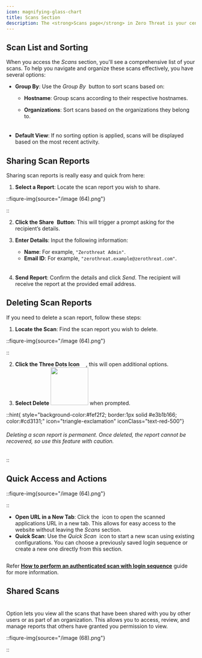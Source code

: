 ```yaml
---
icon: magnifying-glass-chart
title: Scans Section
description: The <strong>Scans page</strong> in Zero Threat is your central hub for managing and viewing all scan activities. Here, you can access details about scans you've performed and those that have been shared with you.
---
```


## Scan List and Sorting

When you access the _Scans_ section, you'll see a comprehensive list of your scans. To help you navigate and organize these scans effectively, you have several options:

- **Group By**: Use the _Group By_ <img src="/image (54).png" alt="" data-size="line" style="display:inline"> button to sort scans based on:

  - **Hostname**: Group scans according to their respective hostnames.
  - **Organizations**: Sort scans based on the organizations they belong to.

    <img src="/image (53).png" alt="" data-size="line" style="display:block; margin:0 auto; margin-top:20px;">

- **Default View**: If no sorting option is applied, scans will be displayed based on the most recent activity.

## Sharing Scan Reports

Sharing scan reports is really easy and quick from here:

1. **Select a Report**: Locate the scan report you wish to share.

::fiqure-img{source="/image (64).png"}

<!-- <img src="/image (64).png" alt="" > -->

::

2. **Click the Share** <img src="/image (59).png" alt="" style="display:inline"> **Button**: This will trigger a prompt asking for the recipient’s details.
3. **Enter Details**: Input the following information:

   - **Name**: For example, `"Zerothreat Admin"`.
   - **Email ID**: For example, `"zerothreat.example@zerothreat.com"`.

   <img src="/image (76).png" alt="" style="display:block; margin:0px auto; margin-top:20px;">

   <!-- ::fiqure-img{source="/image (76).png"} -->
   <!-- <img src="/image (76).png" alt="" > -->
   <!-- :: -->
   <!-- &#x20;                                            ![](https://karms-organization.gitbook.io/~gitbook/image?url=https%3A%2F%2F1825008717-files.gitbook.io%2F%7E%2Ffiles%2Fv0%2Fb%2Fgitbook-x-prod.appspot.com%2Fo%2Fspaces%252Fs6Y7hKb1RwZWFZo4EnUm%252Fuploads%252F8RkRXIyuDKWHhOBsfsUg%252Fimage.png%3Falt%3Dmedia%26token%3D05ebf001-76b7-4dc9-8cb4-5c3e2fe77468\&width=768\&dpr=4\&quality=100\&sign=d524d320\&sv=1) -->

4. **Send Report**: Confirm the details and click _Send_. The recipient will receive the report at the provided email address.

## Deleting Scan Reports

If you need to delete a scan report, follow these steps:

1. **Locate the Scan**: Find the scan report you wish to delete.

::fiqure-img{source="/image (64).png"}

<!-- <img src="/image (64).png" alt="" > -->

::

2. **Click the Three Dots Icon** <img src="/image (62).png" width="13px" alt="" style="display:inline">, this will open additional options.
3. **Select Delete** <img src="/image (61).png" alt="" width="100px" style="display:inline"> when prompted.

::hint{ style="background-color:#fef2f2; border:1px solid #e3b1b166; color:#cd3131;" icon="triangle-exclamation" iconClass="text-red-500"}

###### Deleting a scan report is permanent. Once deleted, the report cannot be recovered, so use this feature with caution.

::

## Quick Access and Actions

::fiqure-img{source="/image (64).png"}

<!-- <img src="/image (64).png" alt="" > -->

::

- **Open URL in a New Tab**: Click the <img src="/image (63).png" alt="" style="display:inline"> icon to open the scanned applications URL in a new tab. This allows for easy access to the website without leaving the _Scans_ section.
- **Quick Scan**: Use the _Quick Scan_ <img src="/image (65).png" alt="" style="display:inline"> icon to start a new scan using existing configurations. You can choose a previously saved login sequence or create a new one directly from this section.

<img src="/image (66).png" alt="">

Refer [**How to perform an authenticated scan with login sequence**](../getting-started/authenticated-scan/scan-with-login-sequence.md#how-to-perform-an-authenticated-scan-with-login-sequence 'mention') guide for more information.&#x20;

## Shared Scans

<img src="/image (67).png" alt="" style="display:block; margin-bottom:20px; margin-top:0px;"> Option lets you view all the scans that have been shared with you by other users or as part of an organization. This allows you to access, review, and manage reports that others have granted you permission to view.

::fiqure-img{source="/image (68).png"}

<!-- <img src="/image (68).png" alt="" > -->

::
